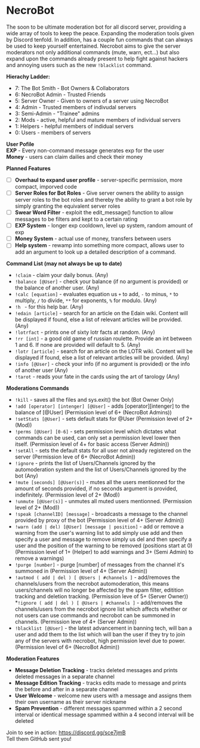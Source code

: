 # NecroBot
The soon to be ultimate moderation bot for all discord server, providing a wide array of tools to keep the peace. Expanding the moderation tools given by Discord tenfold. In addition, has a couple fun commands that can always be used to keep yourself entertained. Necrobot aims to give the server moderators not only additional commands (mute, warn, ect...) but also expand upon the commands already present to help fight against hackers and annoying users such as the new `!blacklist` command.

__Hierachy Ladder:__
* 7: The Bot Smith - Bot Owners & Collaborators
* 6: NecroBot Admin - Trusted Friends
* 5: Server Owner - Given to owners of a server using NecroBot
* 4: Admin - Trusted members of indivudal servers
* 3: Semi-Admin - "Trainee" admins
* 2: Mods - active, helpful and mature members of individual servers
* 1: Helpers - helpful members of indidual servers
* 0: Users - members of servers

__User Pofile__ <br>
**EXP** - Every non-command message generates exp for the user <br>
**Money** - users can claim dailies and check their money

__Planned Features__
* [ ] **Overhaul to expand user profile** - server-specific permission, more compact, imporved code
* [ ] **Server Roles for Bot Roles** - Give server owners the ability to assign server roles to the bot roles and thereby the ability to grant a bot role by simply granting the equivalent server roles
* [ ] **Swear Word Filter** - exploit the edit_message() function to allow messages to be filters and kept to a certain rating
* [ ] **EXP System** - longer exp cooldown, level up system, random amount of exp
* [ ] **Money System** - actual use of money, transfers between users
* [ ] **Help system** - rewamp into something more compact, allows user to add an argument to look up a detailed description of a command.

__Command List (may not always be up to date)__
* `!claim` - claim your daily bonus. (Any)
* `!balance [@User]` - check your balance (if no argument is provided) or the balance of another user. (Any)
* `!calc [equation]` - evaluates equation us `+` to add, `-` to minus, `*` to multiply, `/` to divide, `**` for exponents, `%` for modulo. (Any)
* `!h ` - for this help bar. (Any)
* `!edain [article]` - search for an article on the Edain wiki. Content will be displayed if found, else a list of relevant articles will be provided. (Any)
* `!lotrfact` - prints one of sixty lotr facts at random. (Any)
* `!rr [int]` - a good old game of russian roulette. Provide an int between 1 and 6. If none are provided will default to 5. (Any)
* `!lotr [article]` - search for an article on the LOTR wiki. Content will be displayed if found, else a list of relevant articles will be provided. (Any)
* `!info [@User]` - check your info (if no argument is provided) or the info of another user (Any)
* `!tarot` - reads your fate in the cards using the art of tarology (Any)


__Moderations Commands__
* `!kill` - saves all the files and sys.exit() the bot (Bot Owner Only)
* `!add [operator] [intenger] [@User]` - adds [operator][intenger] to the balance of [@User] (Permission level of 6+ (NecroBot Admins))
* `!setStats [@User]` - sets default stats for @User (Permission level of 2+ (Mod))
* `!perms [@User] [0-6]` - sets permission level which dictates what commands can be used, can only set a permission level lower then itself. (Permission level of 4+ for basic access (Server Admin))
* `!setAll` - sets the default stats for all user not already registered on the server (Permission leve of 6+ (NecroBot Admin))
* `!ignore` - prints the list of Users/Channels ignored by the automoderation system and the list of Users/Channels ignored by the bot (Any)
* `!mute [seconds] [@User(s)]` - mutes all the users mentionned for the amount of seconds provided, if no seconds argument is provided, indefinitely. (Permission level of 2+ (Mod))
* `!unmute [@User(s)]` - unmutes all muted users mentionned. (Permission level of 2+ (Mod))
* `!speak [channelID] [message]` - broadcasts a message to the channel provided by proxy of the bot (Permission level of 4+ (Server Admin))
* `!warn (add | del) [@User] [message | position]` - add or remove a warning from the user's warning list to add simply use add and then specify a user and message to remove simply us del and then specify a user and the position of the warning to be removed (positions start at 0) (Permission level of 1+ (Helper) to add warnings and 3+ (Semi Admin) to remove a warnings)
* `!purge [number]` - purge [number] of messages from the channel it's summoned in (Permission level of 4+ (Server Admin))
* `!autmod ( add | del ) [ @Users | #channels ]` - add/removes the channels/users from the necrobot automoderation, this means users/channels will no longer be affected by the spam filter, editition tracking and deletion tracking. (Permission leve of 5+ (Server Owner))
*`!ignore ( add | del ) [ @Users | #channels ]` - add/removes the channels/users from the necrobot ignore list which affects whether or not users can use commands and necrobot can be summoned in channels. (Permission leve of 4+ (Server Admin))
* `!blacklist [@User]` - the latest advancement in banning tech, will ban a user and add them to the list which will ban the user if they try to join any of the servers with necrobot, high permission level due to power. (Permission level of 6+ (NecroBot Admin))


__Moderation Features__
* **Message Deletion Tracking** - tracks deleted messages and prints deleted messages in a separate channel
* **Message Edition Tracking** - tracks edits made to message and prints the before and after in a separate channel
* **User Welcome** - welcome new users with a message and assigns them their own username as their server nickname
* **Spam Prevention** - different messages spammed within a 2 second interval or identical message spammed within a 4 second interval will be deleted

Join to see in action: https://discord.gg/sce7jmB <br>
Tell them GitHub sent you!
